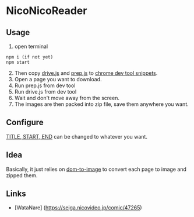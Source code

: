 # NicoNicoReader

## Usage
1. open terminal
```
npm i (if not yet) 
npm start
```
2. Then copy [drive.js](snippets/drive.js) and [prep.js](snippets/prep.js) to [chrome dev tool snippets](https://developers.google.com/web/tools/chrome-devtools/javascript/snippets).
3. Open a page you want to download.
4. Run prep.js from dev tool
5. Run drive.js from dev tool
6. Wait and don't move away from the screen.
7. The images are then packed into zip file, save them anywhere you want.

## Configure
[TITLE, START, END](snippets/drive.js#L13) can be changed to whatever you want.

## Idea
Basically, it just relies on [dom-to-image](https://github.com/tsayen/dom-to-image) to convert each page to image and zipped them.

## Links
* [WataNare] (https://seiga.nicovideo.jp/comic/47265)
